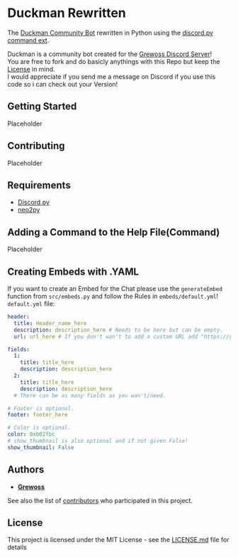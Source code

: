 # Duckman Rewritten

The [Duckman Community Bot](https://github.com/Grewoss/duckman-python_bot) rewritten in Python using the [discord.py command ext](https://discordpy.readthedocs.io/en/rewrite/ext/commands/index.html).

Duckman is a community bot created for the [Grewoss Discord Server](https://discord.gg/XW3a27Z)!  
You are free to fork and do basicly anythings with this Repo but keep the [License](https://github.com/Grewoss/duckman_rewrite/blob/master/LICENSE) in mind.  
I would appreciate if you send me a message on Discord if you use this code so i can check out your Version!

## Getting Started

Placeholder

## Contributing

Placeholder

## Requirements

* [Discord.py](https://github.com/Rapptz/discord.py/tree/rewrite)
* [neo2py](https://github.com/technige/py2neo)

## Adding a Command to the Help File(Command)

Placeholder

## Creating Embeds with .YAML

If you want to create an Embed for the Chat please use the `generateEmbed` function from `src/embeds.py` and follow the Rules in `embeds/default.yml`!  
`default.yml` file:
```yml
header:
  title: Header_name_here
  description: description_here # Needs to be here but can be empty.
  url: url_here # If you don't wan't to add a custom URL add "https://gwo.io".

fields:
  1:
    title: title_here
    description: description_here
  2:
    title: title_here
    description: description_here
  # There can be as many fields as you wan't/need.

# Footer is optional.
footer: footer_here

# Color is optional.
color: 0xb02fbc
# show_thumbnail is also optional and if not given False!
show_thumbnail: False
```


## Authors

* [**Grewoss**](https://github.com/Grewoss)

See also the list of [contributors](https://github.com/Grewoss/duckman_rewrite/contributors) who participated in this project.

## License

This project is licensed under the MIT License - see the [LICENSE.md](LICENSE.md) file for details
